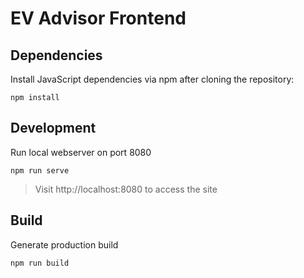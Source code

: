# EV Advisor Frontend

## Dependencies

Install JavaScript dependencies via npm after cloning the repository:

```
npm install
```

## Development

Run local webserver on port 8080

```
npm run serve
```

> Visit http://localhost:8080 to access the site

## Build

Generate production build

```
npm run build
```